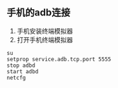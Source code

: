 手机的adb连接
---------
1. 手机安装终端模拟器
2. 打开手机终端模拟器
```
su
setprop service.adb.tcp.port 5555
stop adbd
start adbd
netcfg
```
